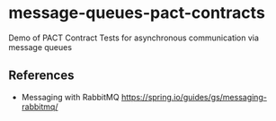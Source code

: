 # message-queues-pact-contracts
Demo of PACT Contract Tests for asynchronous communication via message queues

## References
- Messaging with RabbitMQ
https://spring.io/guides/gs/messaging-rabbitmq/